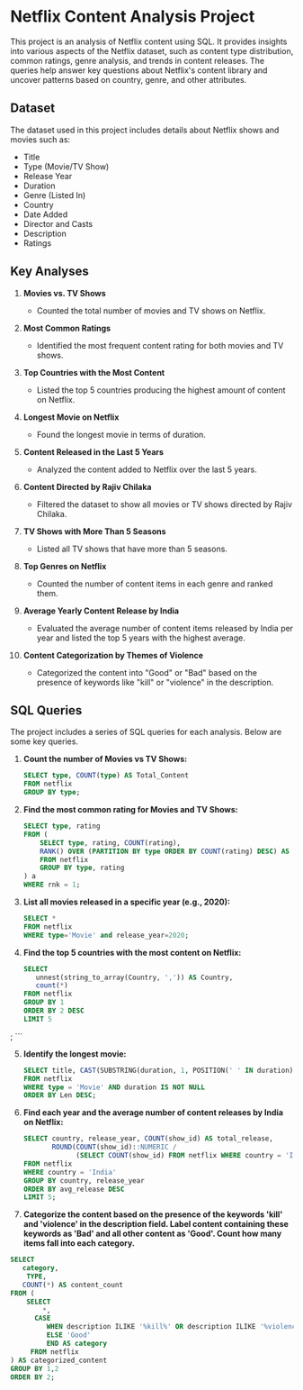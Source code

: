 # Netflix Content Analysis Project

This project is an analysis of Netflix content using SQL. It provides insights into various aspects of the Netflix dataset, such as content type distribution, common ratings, genre analysis, and trends in content releases. The queries help answer key questions about Netflix's content library and uncover patterns based on country, genre, and other attributes.

## Dataset

The dataset used in this project includes details about Netflix shows and movies such as:
- Title
- Type (Movie/TV Show)
- Release Year
- Duration
- Genre (Listed In)
- Country
- Date Added
- Director and Casts
- Description
- Ratings

## Key Analyses

1. **Movies vs. TV Shows**  
   - Counted the total number of movies and TV shows on Netflix.

2. **Most Common Ratings**  
   - Identified the most frequent content rating for both movies and TV shows.

3. **Top Countries with the Most Content**  
   - Listed the top 5 countries producing the highest amount of content on Netflix.

4. **Longest Movie on Netflix**  
   - Found the longest movie in terms of duration.

5. **Content Released in the Last 5 Years**  
   - Analyzed the content added to Netflix over the last 5 years.

6. **Content Directed by Rajiv Chilaka**  
   - Filtered the dataset to show all movies or TV shows directed by Rajiv Chilaka.

7. **TV Shows with More Than 5 Seasons**  
   - Listed all TV shows that have more than 5 seasons.

8. **Top Genres on Netflix**  
   - Counted the number of content items in each genre and ranked them.

9. **Average Yearly Content Release by India**  
   - Evaluated the average number of content items released by India per year and listed the top 5 years with the highest average.

10. **Content Categorization by Themes of Violence**  
    - Categorized the content into "Good" or "Bad" based on the presence of keywords like "kill" or "violence" in the description.

## SQL Queries

The project includes a series of SQL queries for each analysis. Below are some key queries.

1. **Count the number of Movies vs TV Shows:**
    ```sql
    SELECT type, COUNT(type) AS Total_Content
    FROM netflix
    GROUP BY type;
    ```

2. **Find the most common rating for Movies and TV Shows:**
    ```sql
    SELECT type, rating
    FROM (
        SELECT type, rating, COUNT(rating),
        RANK() OVER (PARTITION BY type ORDER BY COUNT(rating) DESC) AS rnk
        FROM netflix
        GROUP BY type, rating
    ) a
    WHERE rnk = 1;
    ```

3. **List all movies released in a specific year (e.g., 2020):**
    ```sql
   SELECT *
   FROM netflix
   WHERE type='Movie' and release_year=2020;
    ```

4. **Find the top 5 countries with the most content on Netflix:**
    ```sql
   SELECT 
	   unnest(string_to_array(Country, ',')) AS Country,
	   count(*)
   FROM netflix
   GROUP BY 1
   ORDER BY 2 DESC
   LIMIT 5
;
    ```

5. **Identify the longest movie:**
    ```sql
    SELECT title, CAST(SUBSTRING(duration, 1, POSITION(' ' IN duration) - 1) AS INT) AS Len
    FROM netflix
    WHERE type = 'Movie' AND duration IS NOT NULL
    ORDER BY Len DESC;
    ```

6. **Find each year and the average number of content releases by India on Netflix:**
    ```sql
    SELECT country, release_year, COUNT(show_id) AS total_release,
           ROUND(COUNT(show_id)::NUMERIC / 
                 (SELECT COUNT(show_id) FROM netflix WHERE country = 'India')::NUMERIC * 100, 2) AS avg_release
    FROM netflix
    WHERE country = 'India'
    GROUP BY country, release_year
    ORDER BY avg_release DESC
    LIMIT 5;
    ```

7. **Categorize the content based on the presence of the keywords 'kill' and 'violence' in 
the description field. Label content containing these keywords as 'Bad' and all other 
content as 'Good'. Count how many items fall into each category.**
```sql
SELECT 
   category,
	TYPE,
   COUNT(*) AS content_count
FROM (
    SELECT 
		*,
      CASE 
         WHEN description ILIKE '%kill%' OR description ILIKE '%violence%' THEN 'Bad'
         ELSE 'Good'
         END AS category
     FROM netflix
) AS categorized_content
GROUP BY 1,2
ORDER BY 2;
```

